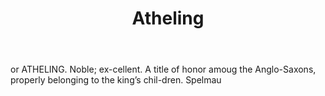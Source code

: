 ---
title: Atheling
permalink: "/definitions/atheling.html"
body: or ATHELING. Noble; ex-cellent. A title of honor amoug the Anglo-Saxons, properly
  belonging to the king’s chil-dren. Spelmau
published_at: '2018-07-07'
layout: post
---